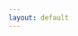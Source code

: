 ```yaml
---
layout: default
---
```


<BuyerGambleStory />

<!--
This is Alex. His interaction is a transaction—he wants to buy something online. But the digital marketplace is filled with doubt. He's forced to gamble, unsure if a seller is legitimate or a scam. This lack of trust creates friction, prevents commerce, and costs billions in fraud annually. But with seal.codes, Alex can verify sellers instantly and transact with confidence.
-->